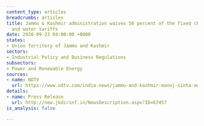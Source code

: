 ```yaml
---
content_type: articles
breadcrumbs: articles
title: Jammu & Kashmir administration waives 50 percent of the fixed charges in electricity
  and water tariffs
date: 2020-09-23 04:00:00 +0000
states:
- Union Territory of Jammu and Kashmir
sectors:
- Industrial Policy and Business Regulations
subsectors:
- Power and Renewable Energy
sources:
- name: NDTV
  url: https://www.ndtv.com/india-news/jammu-and-kashmir-manoj-sinha-announces-50-discount-in-water-power-bills-as-j-k-rs-1-350-crore-economic-relief-package-2297908
details:
- name: Press Release
  url: http://new.jkdirinf.in/NewsDescription.aspx?ID=67457
is_analysis: false

---
```

